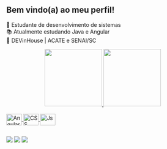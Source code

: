 ## Bem vindo(a) ao meu perfil!

📖 Estudante de desenvolvimento de sistemas <br>
📚 Atualmente estudando Java e Angular <br>
🏫 DEVinHouse | ACATE e SENAI/SC 

<div align="center">
  <a href="https://github.com/RafaelGChaves">
  <img height="150em" src="https://github-readme-stats.vercel.app/api?username=RafaelGChaves&show_icons=true&theme=dark&include_all_commits=true&count_private=false"/>
  <img height="150em" src="https://github-readme-stats.vercel.app/api/top-langs/?username=RafaelGChaves&layout=compact&langs_count=7&theme=dark"/>
</div>
  
<div style="display: inline_block"><br>
  <img align="center" alt="Angular" height="30" width="40" src="https://cdn.jsdelivr.net/gh/devicons/devicon/icons/java/java-original.svg">
  <img align="center" alt="CSS" height="30" width="40" src="https://cdn.jsdelivr.net/gh/devicons/devicon/icons/postgresql/postgresql-original.svg">
  <img align="center" alt="Js" height="30" width="40" src="https://cdn.jsdelivr.net/gh/devicons/devicon/icons/spring/spring-original.svg">
</div>
      
##
   
<div> 
  <a href = "mailto:rafaelguichaves@gmail.com"><img src="https://img.shields.io/badge/Gmail-D14836?style=for-the-badge&logo=gmail&logoColor=white" target="_blank"></a>
   <a href="https://www.linkedin.com/in/rafaelguichaves/" target="_blank"><img src="https://img.shields.io/badge/-LinkedIn-%230077B5?style=for-the-badge&logo=linkedin&logoColor=white" target="_blank"></a>   
  <a href = "https://www.instagram.com/rchavinho"><img src="https://img.shields.io/badge/Instagram-E4405F?style=for-the-badge&logo=instagram&logoColor=white"></a>
</div>
 
